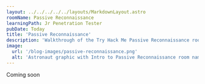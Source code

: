 ```yaml
---
layout: ../../../../../layouts/MarkdownLayout.astro
roomName: Passive Reconnaissance
learningPath: Jr Penetration Tester
pubDate: Today
title: 'Passive Reconnaissance'
description: 'Walkthrough of the Try Hack Me Passive Reconnaissance room'
image:
  url: '/blog-images/passive-reconnaissance.png'
  alt: 'Astronaut graphic with Intro to Passive Reconnaissance room name and TryHackMe logo.'
---
```


Coming soon